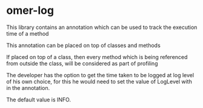 # omer-log

This library contains an annotation which can be used to track the execution time of a method

This annotation can be placed on top of classes and methods

If placed on top of a class, then every method which is being referenced from outside the class, will be considered as part of profiling

The developer has the option to get the time taken to be logged at log level of his own choice, for this he would need to set the value of LogLevel with in the annotation.

The default value is INFO.
